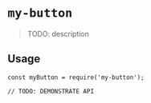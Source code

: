 # `my-button`

> TODO: description

## Usage

```
const myButton = require('my-button');

// TODO: DEMONSTRATE API
```
